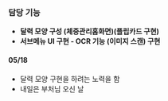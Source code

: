 ### 담당 기능

 - **달력 모양 구성 (체중관리홈화면)(플립카드 구현)**
 - **서브메뉴 UI 구현 - OCR 기능 (이미지 스캔) 구현**



#### 05/18

- 달력 모양 구현을 하려는 노력을 함
- 내일은 부처님 오신 날
